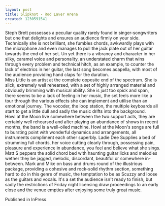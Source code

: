 ```yaml
---
layout: post
title: Slipknot - Rod Laver Arena
created: 1230591541
---
```

Steph Brett possesses a peculiar quality rarely found in singer-songwriters but one that delights and ensures an audience firmly on your side. Technically she is not brilliant, she fumbles chords, awkwardly plays with the microphone and even manages to pull the jack plate out of her guitar towards the end of her set. Un yet there is a vibrancy and character in her silky, caramel voice and personality, an understated charm that wins through every problem and technical hitch, as an example, to counter the lack of electrics in her guitar, the last song becomes acapella, with most of the audience providing hand claps for the duration.<br>Miss Little is an artist at the complete opposite end of the spectrum. She is slick, extremely well rehearsed, with a set of highly arranged material and obviously brimming with musical ability. She is just too spick and span, there seems to be a lack of feeling in her music, the set feels more like a tour through the various effects she can implement and utilise than an emotional journey. The vocoder, the loop station, the multiple keyboards all start to get a little dull and sadly the music drifts into the background.<br>Howl at the Moon live somewhere between the two support acts, they are certainly well rehearsed and after playing an abundance of shows in recent months, the band is a well-oiled machine. Howl at the Moon's songs are full to bursting point with wonderful dynamics and arrangements, all instruments compliment each other superbly. Ladie Dee Supplies a bed of strumming full chords, her voice cutting clearly through, possessing pain, pleasure and experience in abundance, you feel and believe what she sings. Matt S peppers the solid chord bed with haunting guitar licks and melodies wether they be jagged, melodic, discordant, beautiful or somewhere in-between. Mark and Mike on bass and drums round of the illustrious package, providing a cohesive and rock-solid rhythm section, something hard to do in this genre of music, the temptation to be as Scuzzy and loose as the guitars and vocals. It's a set the audience isn't ready to finish, but sadly the restrictions of Friday night licensing draw proceedings to an early close and the venue empties after enjoying some truly great music.


Published in InPress
